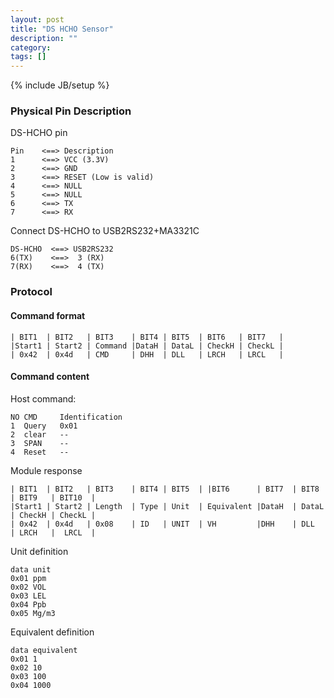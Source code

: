```yaml
---
layout: post
title: "DS HCHO Sensor"
description: ""
category: 
tags: []
---
```

{% include JB/setup %}


### Physical Pin Description

DS-HCHO pin 

	Pin    <==> Description
	1      <==> VCC (3.3V)
	2      <==> GND
	3      <==> RESET (Low is valid)
	4      <==> NULL
	5      <==> NULL
	6      <==> TX
	7      <==> RX

Connect DS-HCHO to USB2RS232+MA3321C

	DS-HCHO  <==> USB2RS232
	6(TX)    <==>  3 (RX)
	7(RX)    <==>  4 (TX)


### Protocol

#### Command format

	| BIT1  | BIT2   | BIT3    | BIT4 | BIT5  | BIT6   | BIT7   |
	|Start1 | Start2 | Command |DataH | DataL | CheckH | CheckL |
	| 0x42  | 0x4d   | CMD     | DHH  | DLL   | LRCH   | LRCL   | 

#### Command content

Host command:

	NO CMD     Identification
	1  Query   0x01
	2  clear   --
	3  SPAN    --
	4  Reset   --

Module response

	| BIT1  | BIT2   | BIT3    | BIT4 | BIT5  | |BIT6      | BIT7  | BIT8  | BIT9   | BIT10  |
	|Start1 | Start2 | Length  | Type | Unit  | Equivalent |DataH  | DataL | CheckH | CheckL |
	| 0x42  | 0x4d   | 0x08    | ID   | UNIT  | VH         |DHH    | DLL   | LRCH   |  LRCL  |

Unit definition

	data unit
	0x01 ppm
	0x02 VOL
	0x03 LEL
	0x04 Ppb
	0x05 Mg/m3

Equivalent definition

	data equivalent
	0x01 1
	0x02 10
	0x03 100
	0x04 1000